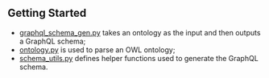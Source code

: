 ## Getting Started

* [graphql_schema_gen.py](https://github.com/huanyu-li/ODGSG/blob/main/schema_generator/graphql_schema_gen.py) takes an ontology as the input and then outputs a GraphQL schema; 
* [ontology.py](https://github.com/huanyu-li/ODGSG/blob/main/schema_generator/ontology.py) is used to parse an OWL ontology;  
* [schema_utils.py](https://github.com/huanyu-li/ODGSG/blob/main/schema_generator/schema_utils.py) defines helper functions used to generate the GraphQL schema.

  
